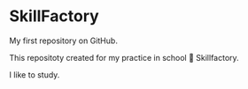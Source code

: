 # SkillFactory
My first repository on GitHub.

This repositoty created for my practice in school 🏫 Skillfactory.

I like to study.
